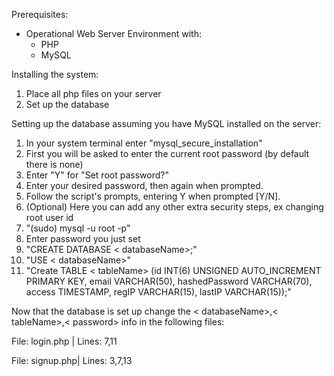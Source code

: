 Prerequisites:
- Operational Web Server Environment with:
  - PHP
  - MySQL

Installing the system:
1. Place all php files on your server
2. Set up the database


Setting up the database assuming you have MySQL installed on the server:

1. In your system terminal enter "mysql_secure_installation"
2. First you will be asked to enter the current root password (by default there is none)
3. Enter "Y" for "Set root password?"
4. Enter your desired password, then again when prompted.
5. Follow the script's prompts, entering Y when prompted [Y/N].
6. (Optional) Here you can add any other extra security steps, ex changing root user id
7. "(sudo) mysql -u root -p"
8. Enter password you just set
9. "CREATE DATABASE < databaseName>;"
10. "USE < databaseName>"
11. "Create TABLE < tableName> (id INT(6) UNSIGNED AUTO_INCREMENT PRIMARY KEY, email VARCHAR(50), hashedPassword VARCHAR(70), access TIMESTAMP, regIP VARCHAR(15), lastIP VARCHAR(15));"


Now that the database is set up change the < databaseName>,< tableName>,< password> info in the following files:

File: login.php | Lines: 7,11 

File: signup.php| Lines: 3,7,13

